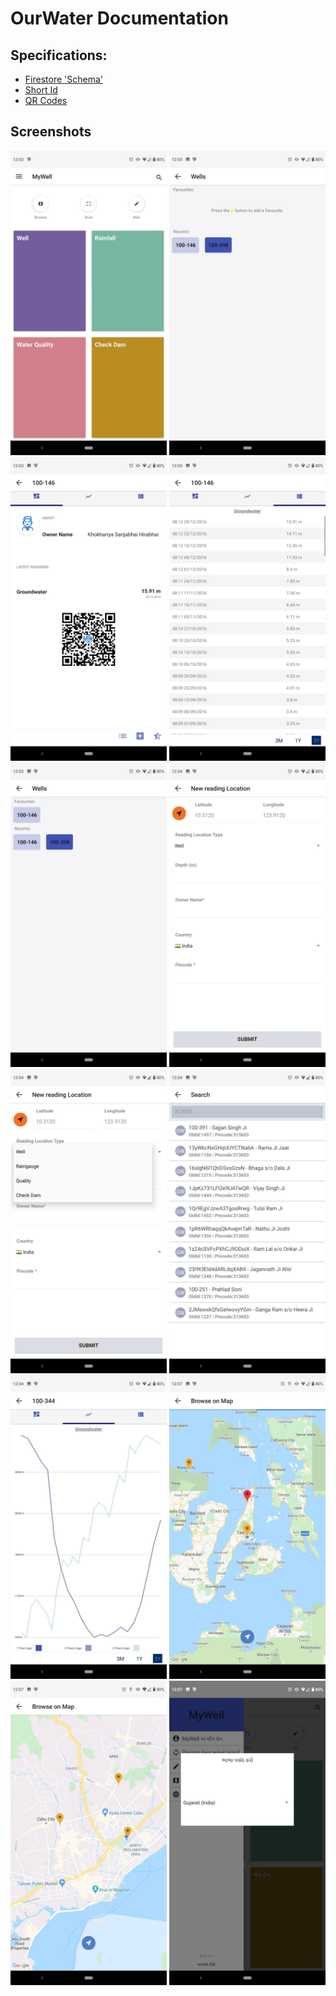 # OurWater Documentation

## Specifications:

- [Firestore 'Schema'](./firestore_structure.md)
- [Short Id](./short_id_specification.md)
- [QR Codes](./qr_codes.md)


## Screenshots

 <img src="./images/screenshots/01.jpg" width="250">
 <img src="./images/screenshots/02.jpg" width="250">
 <img src="./images/screenshots/03.jpg" width="250">
 <img src="./images/screenshots/04.jpg" width="250">
 <img src="./images/screenshots/05.jpg" width="250">
 <img src="./images/screenshots/06.jpg" width="250">
 <img src="./images/screenshots/07.jpg" width="250">
 <img src="./images/screenshots/08.jpg" width="250">
 <img src="./images/screenshots/09.jpg" width="250">
 <img src="./images/screenshots/10.jpg" width="250">
 <img src="./images/screenshots/11.jpg" width="250">
 <img src="./images/screenshots/12.jpg" width="250">
